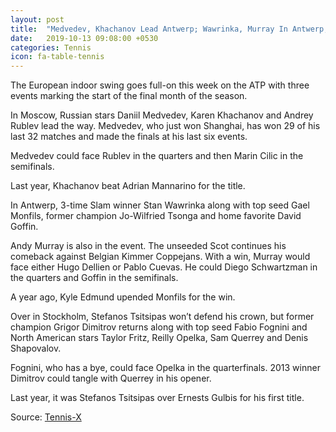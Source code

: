 ```yaml
---
layout: post
title:  "Medvedev, Khachanov Lead Antwerp; Wawrinka, Murray In Antwerp; Dimitrov In Stockholm"
date:   2019-10-13 09:08:00 +0530
categories: Tennis
icon: fa-table-tennis
---
```

The European indoor swing goes full-on this week on the ATP with three events marking the start of the final month of the season.

In Moscow, Russian stars Daniil Medvedev, Karen Khachanov and Andrey Rublev lead the way. Medvedev, who just won Shanghai, has won 29 of his last 32 matches and made the finals at his last six events.

Medvedev could face Rublev in the quarters and then Marin Cilic in the semifinals.

Last year, Khachanov beat Adrian Mannarino for the title.

In Antwerp, 3-time Slam winner Stan Wawrinka along with top seed Gael Monfils, former champion Jo-Wilfried Tsonga and home favorite David Goffin.

Andy Murray is also in the event. The unseeded Scot continues his comeback against Belgian Kimmer Coppejans. With a win, Murray would face either Hugo Dellien or Pablo Cuevas. He could Diego Schwartzman in the quarters and Goffin in the semifinals.

A year ago, Kyle Edmund upended Monfils for the win.

Over in Stockholm, Stefanos Tsitsipas won’t defend his crown, but former champion Grigor Dimitrov returns along with top seed Fabio Fognini and North American stars Taylor Fritz, Reilly Opelka, Sam Querrey and Denis Shapovalov.

Fognini, who has a bye, could face Opelka in the quarterfinals. 2013 winner Dimitrov could tangle with Querrey in his opener.

Last year, it was Stefanos Tsitsipas over Ernests Gulbis for his first title.

Source: [Tennis-X](https://www.tennis-x.com/xblog/2019-10-13/30959.php)
